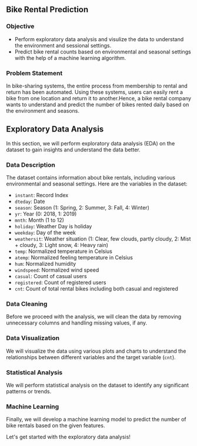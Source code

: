 ## Bike Rental Prediction

### Objective
- Perform exploratory data analysis and visulize the data to understand the environment and sessional settings.
- Predict bike rental counts based on environmental and seasonal settings with the help of a machine learning algorithm.

### Problem Statement
In bike-sharing systems, the entire process from membership to rental and return has been automated. Using these systems, users can easily rent a bike from one location and return it to another.Hence, a bike rental company wants to understand and predict the number of bikes rented daily based on the environment and seasons.


## Exploratory Data Analysis

In this section, we will perform exploratory data analysis (EDA) on the dataset to gain insights and understand the data better.

### Data Description

The dataset contains information about bike rentals, including various environmental and seasonal settings. Here are the variables in the dataset:

- `instant`: Record Index
- `dteday`: Date
- `season`: Season (1: Spring, 2: Summer, 3: Fall, 4: Winter)
- `yr`: Year (0: 2018, 1: 2019)
- `mnth`: Month (1 to 12)
- `holiday`: Weather Day is holiday
- `weekday`: Day of the week
- `weathersit`: Weather situation (1: Clear, few clouds, partly cloudy, 2: Mist + cloudy, 3: Light snow, 4: Heavy rain)
- `temp`: Normalized temperature in Celsius
- `atemp`: Normalized feeling temperature in Celsius
- `hum`: Normalized humidity
- `windspeed`: Normalized wind speed
- `casual`: Count of casual users
- `registered`: Count of registered users
- `cnt`: Count of total rental bikes including both casual and registered

### Data Cleaning

Before we proceed with the analysis, we will clean the data by removing unnecessary columns and handling missing values, if any.

### Data Visualization

We will visualize the data using various plots and charts to understand the relationships between different variables and the target variable (`cnt`).

### Statistical Analysis

We will perform statistical analysis on the dataset to identify any significant patterns or trends.

### Machine Learning

Finally, we will develop a machine learning model to predict the number of bike rentals based on the given features.

Let's get started with the exploratory data analysis!
